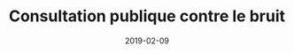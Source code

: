 ---
layout: default
date: 2019-02-09
img: 
category: presse
title: "Consultation publique contre le bruit"
description: "Participez à la consultation publique contre le bruit des territoires de Marseille Provence. En ligne ou en mairie, consultez les modalités de participation. Jusqu'au <strong>28 février 2019</strong>, dépêchez-vous !"
tags: lutte-contre-le-bruit
tag_url: /vivre-avec-autoroute/
doclink: 'https://www.registre-numerique.fr/consult-ppbe-marseille-provence'
---